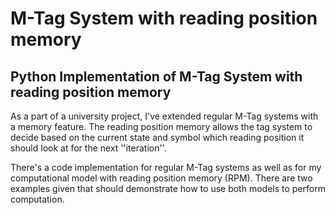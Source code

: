 # M-Tag System with reading position memory
## Python Implementation of M-Tag System with reading position memory
As a part of a university project, I've extended regular M-Tag systems with a memory feature. The reading position memory allows the tag system to decide based on the current state and symbol which reading position it should look at for the next ''iteration''.

There's a code implementation for regular M-Tag systems as well as for my computational model with reading position memory (RPM). There are two examples given that should demonstrate how to use both models to perform computation.
